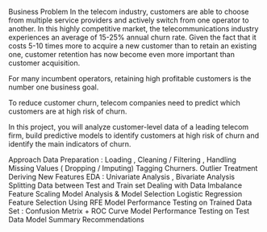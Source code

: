 Business Problem
In the telecom industry, customers are able to choose from multiple service providers and actively switch from one operator to another. In this highly competitive market, the telecommunications industry experiences an average of 15-25% annual churn rate. Given the fact that it costs 5-10 times more to acquire a new customer than to retain an existing one, customer retention has now become even more important than customer acquisition.

For many incumbent operators, retaining high profitable customers is the number one business goal.

To reduce customer churn, telecom companies need to predict which customers are at high risk of churn.

In this project, you will analyze customer-level data of a leading telecom firm, build predictive models to identify customers at high risk of churn and identify the main indicators of churn.


Approach
Data Preparation : Loading , Cleaning / Filtering , Handling Missing Values ( Dropping / Imputing)
Tagging Churners.
Outlier Treatment
Deriving New Features
EDA : Univariate Analysis , Bivariate Analysis 
Splitting Data between Test and Train set
Dealing with Data Imbalance
Feature Scaling 
Model Analysis & Model Selection Logistic Regression  
Feature Selection Using RFE
Model Performance Testing on Trained Data Set : Confusion Metrix + ROC Curve
Model Performance Testing on Test Data
Model Summary
Recommendations
